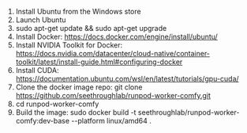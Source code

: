 
1. Install Ubuntu from the Windows store
2. Launch Ubuntu
3. sudo apt-get update && sudo apt-get upgrade
4. Install Docker: https://docs.docker.com/engine/install/ubuntu/
5. Install NVIDIA Toolkit for Docker: https://docs.nvidia.com/datacenter/cloud-native/container-toolkit/latest/install-guide.html#configuring-docker
6. Install CUDA: https://documentation.ubuntu.com/wsl/en/latest/tutorials/gpu-cuda/
7. Clone the docker image repo: git clone https://github.com/seethroughlab/runpod-worker-comfy.git
8. cd runpod-worker-comfy
9. Build the image: sudo docker build -t seethroughlab/runpod-worker-comfy:dev-base --platform linux/amd64 .